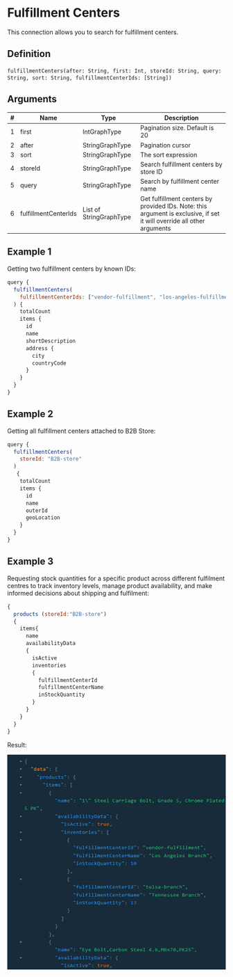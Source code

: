 # Fulfillment Centers

This connection allows you to search for fulfillment centers.

## Definition

```
fulfillmentCenters(after: String, first: Int, storeId: String, query: String, sort: String, fulfillmentCenterIds: [String])
```

## Arguments

|#|Name        |Type         |Description|
|--|-----------|-------------|-----------|
| 1|first |IntGraphType |Pagination size. Default is 20|
| 2|after |StringGraphType |Pagination cursor|
| 3|sort |StringGraphType |The sort expression|
| 4|storeId |StringGraphType |Search fulfillment centers by store ID|
| 5|query |StringGraphType |Search by fulfillment center name|
| 6|fulfillmentCenterIds |List of StringGraphType |Get fulfillment centers by provided IDs. Note: this argument is exclusive, if set it will override all other arguments|


## Example 1

Getting two fulfillment centers by known IDs:

```js
query {
  fulfillmentCenters(
    fulfillmentCenterIds: ["vendor-fulfillment", "los-angeles-fulfillment"]
  ) {
    totalCount
    items {
      id
      name
      shortDescription
      address {
        city
        countryCode
      }
    }
  }
}
```

## Example 2

Getting all fulfillment centers attached to B2B Store: 

```js
query {
  fulfillmentCenters(
    storeId: "B2B-store"
  )
   {
    totalCount
    items {
      id
      name
      outerId
      geoLocation
    }
  }
}
```

## Example 3

Requesting stock quantities for a specific product across different fulfilment centres to track inventory levels, manage product availability, and make informed decisions about shipping and fulfilment:
```js
{
  products (storeId:"B2B-store")
  {
    items{
      name
      availabilityData
      {
        isActive
        inventories
        {
          fulfillmentCenterId
          fulfillmentCenterName
          inStockQuantity
        }
      }
    }
  }
}
```
Result: 

![Result](../../media/request-stock-quantity.png)

